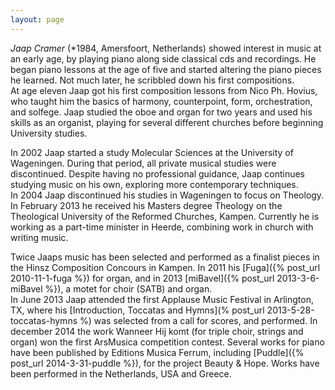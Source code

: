 ```yaml
---
layout: page
---
```

*Jaap Cramer* (*1984, Amersfoort, Netherlands) showed interest in music at an early age, by playing piano along side classical cds and recordings. He began piano lessons at the age of five and started altering the piano pieces he learned. Not much later, he scribbled down his first compositions.   
At age eleven Jaap got his first composition lessons from Nico Ph. Hovius, who taught him the basics of harmony, counterpoint, form, orchestration, and solfege. Jaap studied the oboe and organ for two years and used his skills as an organist, playing for several different churches before beginning University studies.

In 2002 Jaap started a study Molecular Sciences at the University of Wageningen. During that period, all private musical studies were discontinued. Despite having no professional guidance, Jaap continues studying music on his own, exploring more contemporary techniques.  
In 2004 Jaap discontinued his studies in Wageningen to focus on Theology. In February 2013 he received his Masters degree Theology on the Theological University of the Reformed Churches, Kampen. Currently he is working as a part-time minister in Heerde, combining work in church with writing music.

Twice Jaaps music has been selected and performed as a finalist pieces in the Hinsz Composition Concours in Kampen. In 2011 his [Fuga]({% post_url 2010-11-1-fuga %}) for organ, and in 2013 [miBavel]({% post_url 2013-3-6-miBavel %}), a motet for choir (SATB) and organ.  
In June 2013 Jaap attended the first Applause Music Festival in Arlington, TX, where his [Introduction, Toccatas and Hymns](% post_url 2013-5-28-toccatas-hymns %) was selected from a call for scores, and performed.
In december 2014 the work Wanneer Hij komt (for triple choir, strings and organ) won the first ArsMusica competition contest. Several works for piano have been published by Editions Musica Ferrum, including [Puddle]({% post_url 2014-3-31-puddle %}), for the project Beauty & Hope. Works have been performed in the Netherlands, USA and Greece.
